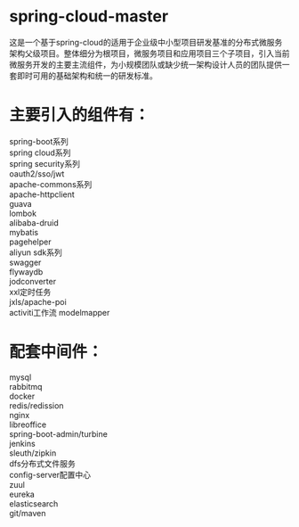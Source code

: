 # spring-cloud-master
这是一个基于spring-cloud的适用于企业级中小型项目研发基准的分布式微服务架构父级项目。整体细分为根项目，微服务项目和应用项目三个子项目，引入当前微服务开发的主要主流组件，为小规模团队或缺少统一架构设计人员的团队提供一套即时可用的基础架构和统一的研发标准。

# 主要引入的组件有：
spring-boot系列  
spring cloud系列  
spring security系列  
oauth2/sso/jwt  
apache-commons系列  
apache-httpclient  
guava  
lombok  
alibaba-druid  
mybatis  
pagehelper  
aliyun sdk系列  
swagger  
flywaydb  
jodconverter  
xxl定时任务  
jxls/apache-poi  
activiti工作流 
modelmapper  

# 配套中间件：
mysql  
rabbitmq  
docker  
redis/redission  
nginx  
libreoffice  
spring-boot-admin/turbine  
jenkins  
sleuth/zipkin  
dfs分布式文件服务  
config-server配置中心  
zuul  
eureka  
elasticsearch  
git/maven  
